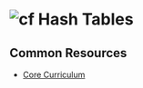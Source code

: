 ![cf](http://i.imgur.com/7v5ASc8.png) Hash Tables
===

## Common Resources
* [Core Curriculum](https://codefellows.github.io/common_curriculum/data_structures_and_algorithms/Code_401/class-30/DISCUSSION)
